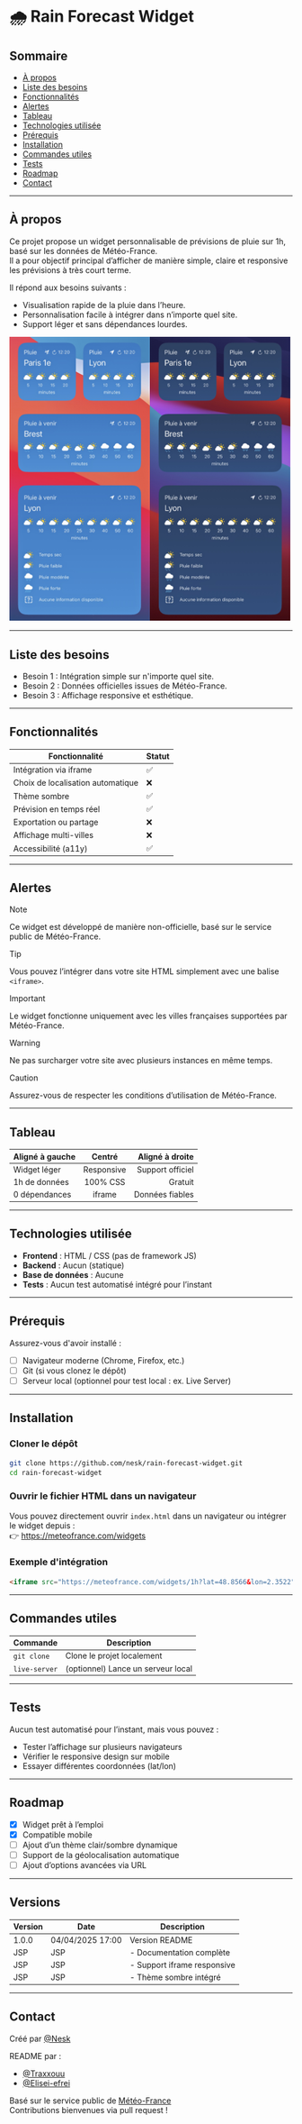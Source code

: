 # 🌧️ Rain Forecast Widget

## Sommaire

- [À propos](#à-propos)  
- [Liste des besoins](#liste-des-besoins)  
- [Fonctionnalités](#fonctionnalités)  
- [Alertes](#alertes)  
- [Tableau](#tableau)  
- [Technologies utilisée](#technologies-utilisée)  
- [Prérequis](#prérequis)  
- [Installation](#installation)  
- [Commandes utiles](#commandes-utiles)  
- [Tests](#tests)  
- [Roadmap](#roadmap)  
- [Contact](#contact)  

---

## À propos

Ce projet propose un widget personnalisable de prévisions de pluie sur 1h, basé sur les données de Météo-France.  
Il a pour objectif principal d’afficher de manière simple, claire et responsive les prévisions à très court terme.

Il répond aux besoins suivants :  

- Visualisation rapide de la pluie dans l’heure.
- Personnalisation facile à intégrer dans n’importe quel site.
- Support léger et sans dépendances lourdes.


<div>
  <img src="media/image1.jpg" width=500px>
</div>

---

## Liste des besoins

- Besoin 1 : Intégration simple sur n'importe quel site.
- Besoin 2 : Données officielles issues de Météo-France.
- Besoin 3 : Affichage responsive et esthétique.

---

## Fonctionnalités

| Fonctionnalité                          | Statut |
|----------------------------------------|--------|
| Intégration via iframe                 | ✅     |
| Choix de localisation automatique      | ❌     |
| Thème sombre                           | ✅     |
| Prévision en temps réel                | ✅     |
| Exportation ou partage                 | ❌     |
| Affichage multi-villes                 | ❌     |
| Accessibilité (a11y)                   | ✅     |

---

## Alertes

> [!NOTE]  
> Ce widget est développé de manière non-officielle, basé sur le service public de Météo-France.

> [!TIP]  
> Vous pouvez l’intégrer dans votre site HTML simplement avec une balise `<iframe>`.

> [!IMPORTANT]  
> Le widget fonctionne uniquement avec les villes françaises supportées par Météo-France.

> [!WARNING]  
> Ne pas surcharger votre site avec plusieurs instances en même temps.

> [!CAUTION]  
> Assurez-vous de respecter les conditions d’utilisation de Météo-France.

---

## Tableau

| Aligné à gauche | Centré     | Aligné à droite |
|:----------------|:----------:|----------------:|
| Widget léger    | Responsive | Support officiel|
| 1h de données   | 100% CSS   | Gratuit         |
| 0 dépendances   | iframe     | Données fiables |

---

## Technologies utilisée

- **Frontend** : HTML / CSS (pas de framework JS)
- **Backend** : Aucun (statique)
- **Base de données** : Aucune
- **Tests** : Aucun test automatisé intégré pour l’instant

---

## Prérequis

Assurez-vous d'avoir installé :

- [ ] Navigateur moderne (Chrome, Firefox, etc.)
- [ ] Git (si vous clonez le dépôt)
- [ ] Serveur local (optionnel pour test local : ex. Live Server)

---

## Installation

### Cloner le dépôt

```bash
git clone https://github.com/nesk/rain-forecast-widget.git
cd rain-forecast-widget
```

### Ouvrir le fichier HTML dans un navigateur

Vous pouvez directement ouvrir `index.html` dans un navigateur ou intégrer le widget depuis :  
👉 https://meteofrance.com/widgets

### Exemple d'intégration

```html
<iframe src="https://meteofrance.com/widgets/1h?lat=48.8566&lon=2.3522" width="100%" height="245" frameborder="0"></iframe>
```

---

## Commandes utiles

| Commande           | Description                         |
|--------------------|-------------------------------------|
| `git clone`        | Clone le projet localement          |
| `live-server`      | (optionnel) Lance un serveur local  |

---

## Tests

Aucun test automatisé pour l’instant, mais vous pouvez :

- Tester l’affichage sur plusieurs navigateurs
- Vérifier le responsive design sur mobile
- Essayer différentes coordonnées (lat/lon)

---

## Roadmap

- [x] Widget prêt à l’emploi
- [x] Compatible mobile
- [ ] Ajout d’un thème clair/sombre dynamique
- [ ] Support de la géolocalisation automatique
- [ ] Ajout d’options avancées via URL

---

## Versions

| Version | Date | Description |
|---------|------|-------------|
| 1.0.0 | 04/04/2025 17:00 | Version README |
| JSP | JSP | - Documentation complète |
| JSP | JSP | - Support iframe responsive |
| JSP | JSP| - Thème sombre intégré |

---

## Contact

Créé par [@Nesk](https://github.com/nesk)

README par :
- [@Traxxouu](https://github.com/Traxxouu)
- [@Elisei-efrei](https://github.com/elisei-efrei)

Basé sur le service public de [Météo-France](https://meteofrance.com/widgets)  
Contributions bienvenues via pull request !
